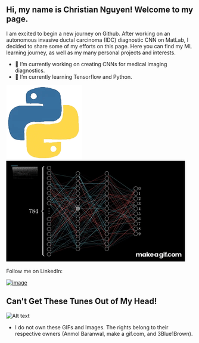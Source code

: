 ## Hi, my name is Christian Nguyen! Welcome to my page. 

I am excited to begin a new journey on Github. After working on an autonomous invasive ductal carcinoma (IDC) diagnostic CNN on MatLab, I decided to share some of my efforts on this page. Here you can find my ML learning journey, as well as my many personal projects and interests. 

- 🔭 I’m currently working on creating CNNs for medical imaging diagnostics. 
- 🌱 I’m currently learning Tensorflow and Python.

![](212257472-08e52665-c503-4bd9-aa20-f5a4dae769b5.gif) ![](5207ei.gif)

Follow me on LinkedIn:

[![image](https://github.com/ChristianNguyen101/ChristianNguyen101/assets/143425295/c27791b5-8c37-4790-a060-9112c11d9fab)][1]


[1]:[https://www.linkedin.com/in/christian-nguyen-bme/]
## Can't Get These Tunes Out of My Head!
![Alt text](https://spotify-recently-played-readme.vercel.app/api?user=8l7loy9voxklieg23h8lv8rpm&unique={true|1|on|yes})

* I do not own these GIFs and Images. The rights belong to their respective owners (Anmol Baranwal, make a gif.com, and 3Blue1Brown).
<!--
**ChristianNguyen101/ChristianNguyen101** is a ✨ _special_ ✨ repository because its `README.md` (this file) appears on your GitHub profile.

Here are some ideas to get you started:

